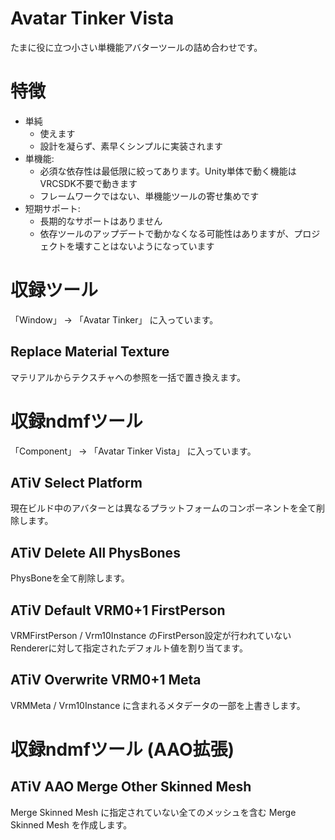 # Avatar Tinker Vista

たまに役に立つ小さい単機能アバターツールの詰め合わせです。

# 特徴
 
- 単純
  - 使えます
  - 設計を凝らず、素早くシンプルに実装されます
- 単機能:
  - 必須な依存性は最低限に絞ってあります。Unity単体で動く機能はVRCSDK不要で動きます
  - フレームワークではない、単機能ツールの寄せ集めです
- 短期サポート:
  - 長期的なサポートはありません
  - 依存ツールのアップデートで動かなくなる可能性はありますが、プロジェクトを壊すことはないようになっています

# 収録ツール

「Window」 → 「Avatar Tinker」 に入っています。

## Replace Material Texture

マテリアルからテクスチャへの参照を一括で置き換えます。

# 収録ndmfツール

「Component」 → 「Avatar Tinker Vista」 に入っています。

## ATiV Select Platform

現在ビルド中のアバターとは異なるプラットフォームのコンポーネントを全て削除します。

## ATiV Delete All PhysBones

PhysBoneを全て削除します。

## ATiV Default VRM0+1 FirstPerson

VRMFirstPerson / Vrm10Instance のFirstPerson設定が行われていないRendererに対して指定されたデフォルト値を割り当てます。

## ATiV Overwrite VRM0+1 Meta

VRMMeta / Vrm10Instance に含まれるメタデータの一部を上書きします。

# 収録ndmfツール (AAO拡張)

## ATiV AAO Merge Other Skinned Mesh

Merge Skinned Mesh に指定されていない全てのメッシュを含む Merge Skinned Mesh を作成します。
